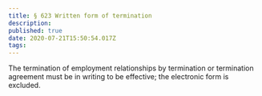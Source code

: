 ```yaml
---
title: § 623 Written form of termination
description: 
published: true
date: 2020-07-21T15:50:54.017Z
tags: 
---
```


The termination of employment relationships by termination or termination agreement must be in writing to be effective; the electronic form is excluded.
